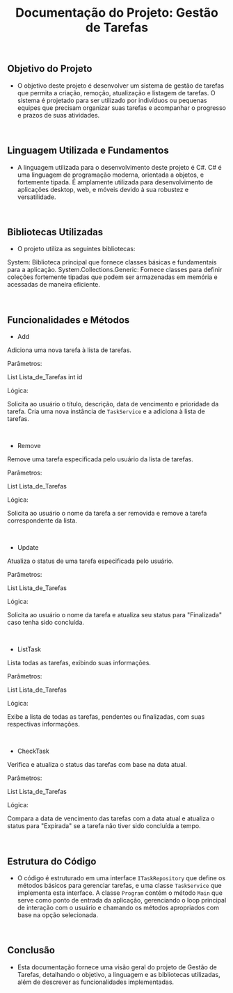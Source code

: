 <h1 align="center"> Documentação do Projeto: Gestão de Tarefas </h1>

<br>


## Objetivo do Projeto

* O objetivo deste projeto é desenvolver um sistema de gestão de tarefas que permita a criação, remoção, atualização e listagem de tarefas. O sistema é projetado para ser utilizado por indivíduos ou pequenas equipes que precisam organizar suas tarefas e acompanhar o progresso e prazos de suas atividades.


<br>

## Linguagem Utilizada e Fundamentos

* A linguagem utilizada para o desenvolvimento deste projeto é C#. C# é uma linguagem de programação moderna, orientada a objetos, e fortemente tipada. É amplamente utilizada para desenvolvimento de aplicações desktop, web, e móveis devido à sua robustez e versatilidade.

<br>

## Bibliotecas Utilizadas

* O projeto utiliza as seguintes bibliotecas:

System: Biblioteca principal que fornece classes básicas e fundamentais para a aplicação.
System.Collections.Generic: Fornece classes para definir coleções fortemente tipadas que podem ser armazenadas em memória e acessadas de maneira eficiente.


<br>

## Funcionalidades e Métodos

- Add

Adiciona uma nova tarefa à lista de tarefas.

Parâmetros:

List<TaskService> Lista_de_Tarefas
int id

Lógica:

Solicita ao usuário o título, descrição, data de vencimento e prioridade da tarefa. Cria uma nova instância de `TaskService` e a adiciona à lista de tarefas.

<br>

- Remove

Remove uma tarefa especificada pelo usuário da lista de tarefas.

Parâmetros:

List<TaskService> Lista_de_Tarefas

Lógica:

Solicita ao usuário o nome da tarefa a ser removida e remove a tarefa correspondente da lista.

<br>

- Update

Atualiza o status de uma tarefa especificada pelo usuário.

Parâmetros:

List<TaskService> Lista_de_Tarefas

Lógica:

Solicita ao usuário o nome da tarefa e atualiza seu status para "Finalizada" caso tenha sido concluída.

<br>

- ListTask

Lista todas as tarefas, exibindo suas informações.

Parâmetros:

List<TaskService> Lista_de_Tarefas

Lógica:

Exibe a lista de todas as tarefas, pendentes ou finalizadas, com suas respectivas informações.

<br>

- CheckTask

Verifica e atualiza o status das tarefas com base na data atual.

Parâmetros:

List<TaskService> Lista_de_Tarefas

Lógica:

Compara a data de vencimento das tarefas com a data atual e atualiza o status para "Expirada" se a tarefa não tiver sido concluída a tempo.

<br>

## Estrutura do Código

* O código é estruturado em uma interface `ITaskRepository` que define os métodos básicos para gerenciar tarefas, e uma classe `TaskService` que implementa esta interface. A classe `Program` contém o método `Main` que serve como ponto de entrada da aplicação, gerenciando o loop principal de interação com o usuário e chamando os métodos apropriados com base na opção selecionada.


<br>

## Conclusão

* Esta documentação fornece uma visão geral do projeto de Gestão de Tarefas, detalhando o objetivo, a linguagem e as bibliotecas utilizadas, além de descrever as funcionalidades implementadas. 


